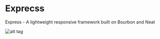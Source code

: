 Exprecss
========

Express - A lightweight responsive framework built on Bourbon and Neat

![alt tag](http://exprecss.com/Screen%20Shot%202014-05-21%20at%203.03.15%20PM.png)
